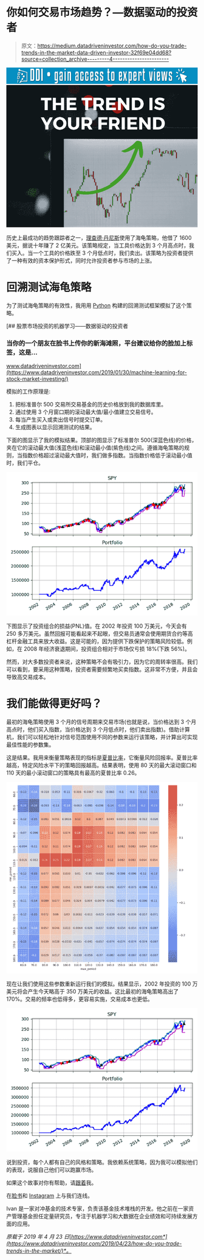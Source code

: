 # 你如何交易市场趋势？—数据驱动的投资者

> 原文：<https://medium.datadriveninvestor.com/how-do-you-trade-trends-in-the-market-data-driven-investor-32f69e04dd68?source=collection_archive---------4----------------------->

[![](img/db3344658766f7026766907c96b2e008.png)](http://www.track.datadriveninvestor.com/1B9E)![](img/0f66cf759cdd38606bbe528d28dd7deb.png)

历史上最成功的趋势跟踪者之一，[理查德·丹尼斯](https://en.wikipedia.org/wiki/Richard_Dennis)使用了海龟策略，他借了 1600 美元，据说十年赚了 2 亿美元。该策略规定，当工具价格达到 3 个月高点时，我们买入。当一个工具的价格跌至 3 个月低点时，我们卖出。该策略为投资者提供了一种有效的资本保护形式，同时允许投资者参与市场的上涨。

# 回溯测试海龟策略

为了测试海龟策略的有效性，我用用 [Python](https://www.datadriveninvestor.com/glossary/python/) 构建的回溯测试框架模拟了这个策略。

[](https://www.datadriveninvestor.com/2019/01/30/machine-learning-for-stock-market-investing/) [## 股票市场投资的机器学习——数据驱动的投资者

### 当你的一个朋友在脸书上传你的新海滩照，平台建议给你的脸加上标签，这是…

www.datadriveninvestor.com](https://www.datadriveninvestor.com/2019/01/30/machine-learning-for-stock-market-investing/) 

模拟的工作原理是:

1.  把标准普尔 500 交易所交易基金的历史价格放到我的数据库里。
2.  通过使用 3 个月窗口期的滚动最大值/最小值建立交易信号。
3.  每当产生买入或卖出信号时提交订单。
4.  生成图表以显示回溯测试的结果。

下面的图显示了我的模拟结果。顶部的图显示了标准普尔 500(深蓝色线)的价格，夹在它的滚动最大值(浅蓝色线)和滚动最小值(紫色线)之间。遵循海龟策略的规则，当指数价格超过滚动最大值时，我们做多指数。当指数价格低于滚动最小值时，我们平仓。

![](img/2cd3e12e311ae08b49c65bead365f00f.png)

下图显示了投资组合的损益(PNL)值。在 2002 年投资 100 万美元，今天会有 250 多万美元。虽然回报可能看起来不起眼，但交易员通常会使用期货合约等高杠杆金融工具来放大收益。这是可能的，因为提供下跌保护的策略风险较低。例如，在 2008 年经济衰退期间，投资组合相对于市场仅亏损 18%(下跌 56%)。

然而，对大多数投资者来说，这种策略不会有吸引力，因为它的周转率很高。我们可以看到，要采用这种策略，投资者需要频繁地买卖指数。这非常不方便，并且会导致高交易成本。

# 我们能做得更好吗？

最初的海龟策略使用 3 个月的信号周期来交易市场(也就是说，当价格达到 3 个月高点时，他们买入指数，当价格达到 3 个月低点时，他们卖出指数)。借助计算机，我们可以轻松地针对信号范围使用不同的参数来运行该策略，并计算出可实现最佳性能的参数集。

这是结果。我用来衡量策略表现的指标是[夏普比率](https://www.investopedia.com/terms/s/sharperatio.asp)，它衡量风险回报率。夏普比率越高，特定风险水平下的策略回报越高。结果表明，使用 80 天的最大滚动窗口和 110 天的最小滚动窗口的策略具有最高的夏普比率 0.26。

![](img/f8ea63984776fd84d3ff42fe6a3278e9.png)

现在让我们使用这些参数重新运行我们的模拟。结果显示，2002 年投资的 100 万美元将会产生今天略高于 350 万美元的收益。这比最初的海龟策略高出了 170%。交易的频率也低得多，更容易实施，交易成本也更低。

![](img/a883eb1b8df2cb63698cdc7c4221f1d7.png)

说到投资，每个人都有自己的风格和策略。我依赖系统策略，因为我可以模拟他们的表现，说服自己他们可以跑赢市场。

如果这个故事对你有帮助，请[跟着](https://medium.com/@ivannfok)我。

在[脸书](https://www.facebook.com/pyinvesting/)和 [Instagram](https://www.instagram.com/pyinvesting/) 上与我们连线。

Ivan 是一家对冲基金的技术专家，负责该基金技术堆栈的开发。他之前在一家资产管理基金担任定量研究员，专注于机器学习和大数据在企业绩效和可持续发展方面的应用。

*原载于 2019 年 4 月 23 日*[*https://www.datadriveninvestor.com*](https://www.datadriveninvestor.com/2019/04/23/how-do-you-trade-trends-in-the-market/)*。*